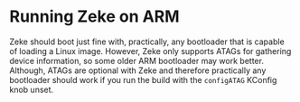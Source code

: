 Running Zeke on ARM
===================

Zeke should boot just fine with, practically, any bootloader that is capable of
loading a Linux image. However, Zeke only supports ATAGs for gathering device
information, so some older ARM bootloader may work better. Although, ATAGs are
optional with Zeke and therefore practically any bootloader should work if you
run the build with the `configATAG` KConfig knob unset.

